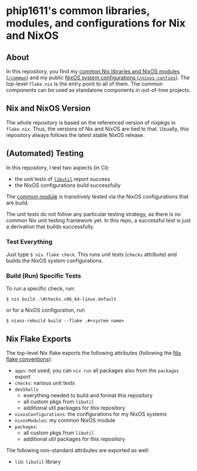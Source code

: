 # phip1611's common libraries, modules, and configurations for Nix and NixOS

## About

In this repository, you find my
[common Nix libraries and NixOS modules (`/common`)](/common/README.md) and my
public [NixOS system configurations (`/nixos-configs`)](/nixos-configs/README.md).
The top-level `flake.nix` is the entry point to all of them. The common
components can be used as standalone components in out-of-tree projects.

## Nix and NixOS Version

The whole repository is based on the referenced version of nixpkgs in
`flake.nix`. Thus, the versions of Nix and NixOS are tied to that. Usually, this
repository always follows the latest stable NixOS release.

## (Automated) Testing

In this repository, I test two aspects (in CI):

- the unit tests of [`libutil`](/common/libutil/README.md) report success
- the NixOS configurations build successfully

The [common module](./common/module/README.md) is transitively tested via the
NixOS configurations that are build.

The unit tests do not follow any particular testing strategy, as there is no
common Nix unit testing framework yet. In this repo, a successful test is just a
derivation that builds successfully.

### Test Everything

Just type `$ nix flake check`. This runs unit tests (`checks` attribute) and
builds the NixOS system configurations.

### Build (Run) Specific Tests

To run a specific check, run:

```shell
$ nix build .\#checks.x86_64-linux.default
```

or for a NixOS configuration, run

```console
$ nixos-rebuild build --flake .#<system name>
```

## Nix Flake Exports

The top-level Nix flake exports the following attributes (following the [Nix
flake conventions](https://nixos.wiki/wiki/Flakes)):

- `apps`: not used; you can `nix run` all packages also from the `packages`
          export
- `checks`: various unit tests
- `devShells`
  - everything needed to build and format this repository
  - all custom pkgs from `libutil`
  - additional util packages for this repository
- `nixosConfigurations`: the configurations for my NixOS systems
- `nixosModules`: my common NixOS module
- `packages`:
  - all custom pkgs from `libutil`
  - additional util packages for this repository

The following non-standard attributes are exported as well:

- `lib`: `libutil` library
